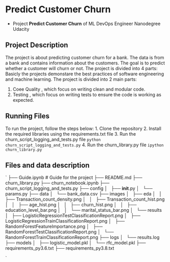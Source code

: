 # Predict Customer Churn

- Project **Predict Customer Churn** of ML DevOps Engineer Nanodegree Udacity

## Project Description
The project is about predicting customer churn for a bank. The data is from a bank and contains information about the customers. The goal is to predict whether a customer will churn or not. The project is divided into 4 parts:
Basicly the projects demonstare the best practices of software engineering and machine learning. The project is divided into 2 main parts:
1. Coee Quality , which focus on writing clean and modular code.
2. Testing , which focus on writing tests to ensure the code is working as expected.
   
## Running Files
  To run the project, follow the steps below:
    1. Clone the repository
    2. Install the required libraries using the requirements.txt file
    3. Run the churn_script_logging_and_tests.py file
   `python churn_script_logging_and_tests.py`
    4. Run the churn_library.py file
   `ipython churn_library.py`

## Files and data description




`
├── Guide.ipynb   # Guide for the project
├── README.md
├── churn_library.py
├── churn_notebook.ipynb
├── churn_script_logging_and_tests.py
├── config
│   ├── __init__.py
│   └── params.py
├── data
│   └── bank_data.csv
├── images
│   ├── eda
│   │   ├── Transaction_count_density.png
│   │   ├── Transaction_count_hist.png
│   │   ├── age_hist.png
│   │   ├── churn_hist.png
│   │   ├── education_level_bar.png
│   │   └── marital_status_bar.png
│   └── results
│       ├── LogisticRegressionTestClassificationReport.png
│       ├── LogisticRegressionTrainClassificationReport.png
│       ├── RandomForestFeatureImportance.png
│       ├── RandomForestTestClassificationReport.png
│       └── RandomForestTrainClassificationReport.png
├── logs
│   └── results.log
├── models
│   ├── logistic_model.pkl
│   └── rfc_model.pkl
├── requirements_py3.6.txt
├── requirements_py3.8.txt

`

